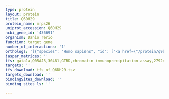 ```yaml
---
type: protein
layout: protein
title: Q6DH29
protein_name: mrps26
uniprot_accession: Q6DH29
ncbi_gene_id: '436691'
organism: Danio rerio
function: target gene
number_of_interactions: '1'
orthologs: '[{"species": "Homo sapiens", "id": ["<a href=\"/protein/q9byn8\">Q9BYN8</a>"]}, {"species": "Mus musculus", "id": ["<a href=\"/protein/q80zs3\">Q80ZS3</a>"]}, {"species": "Rattus norvegicus", "id": ["<a href=\"/protein/q9epj3\">Q9EPJ3</a>"]}, {"species": "Drosophila melanogaster", "id": ["<a href=\"/protein/q9vvn2\">Q9VVN2</a>"]}]'
jaspar_matrices: ''
tfs: gata1a,Q05AJ3,30481,GTRD,chromatin immunoprecipitation assay,27924024%5Buid%5D,No
targets: ''
tfs_download: tfs_of_Q6DH29.tsv
targets_download: ''
bindingSites_download: ''
binding_sites_ls: ''

---
```

